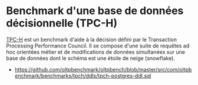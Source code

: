 # Benchmark d'une base de données décisionnelle (TPC-H)

[TPC-H](https://www.tpc.org/tpch) est un benchmark d'aide à la décision défini par le Transaction Processing Performance Council. Il se compose d'une suite de requêtes ad hoc orientées métier et de modifications de données simultanées sur une base de données dont le schéma est une étoile de neige (snowflake).

* https://github.com/oltpbenchmark/oltpbench/blob/master/src/com/oltpbenchmark/benchmarks/tpch/ddls/tpch-postgres-ddl.sql
